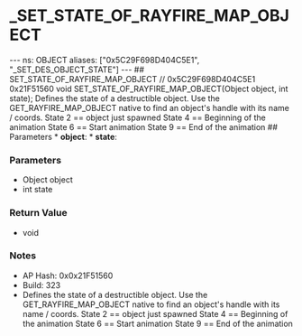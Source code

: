# _SET_STATE_OF_RAYFIRE_MAP_OBJECT

--- ns: OBJECT aliases: ["0x5C29F698D404C5E1", "_SET_DES_OBJECT_STATE"] --- ## SET_STATE_OF_RAYFIRE_MAP_OBJECT  // 0x5C29F698D404C5E1 0x21F51560 void SET_STATE_OF_RAYFIRE_MAP_OBJECT(Object object, int state);  Defines the state of a destructible object. Use the GET_RAYFIRE_MAP_OBJECT native to find an object's handle with its name / coords. State 2 == object just spawned State 4 == Beginning of the animation State 6 == Start animation State 9 == End of the animation  ## Parameters * **object**: * **state**:

### Parameters
* Object object
* int state

### Return Value
* void

### Notes
* AP Hash: 0x0x21F51560
* Build: 323
* Defines the state of a destructible object.
Use the GET_RAYFIRE_MAP_OBJECT native to find an object's handle with its name / coords.
State 2 == object just spawned
State 4 == Beginning of the animation
State 6 == Start animation
State 9 == End of the animation

